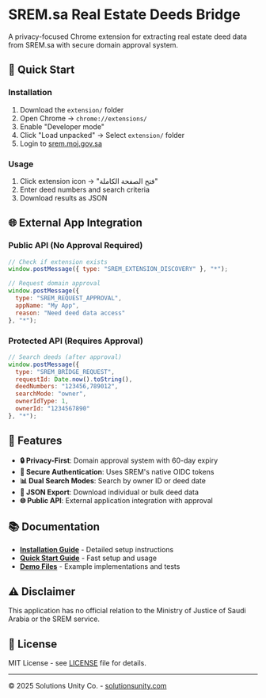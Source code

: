 # SREM.sa Real Estate Deeds Bridge

A privacy-focused Chrome extension for extracting real estate deed data from SREM.sa with secure domain approval system.

## 🚀 Quick Start

### Installation
1. Download the `extension/` folder
2. Open Chrome → `chrome://extensions/`
3. Enable "Developer mode"
4. Click "Load unpacked" → Select `extension/` folder
5. Login to [srem.moj.gov.sa](https://srem.moj.gov.sa)

### Usage
1. Click extension icon → "فتح الصفحة الكاملة"
2. Enter deed numbers and search criteria
3. Download results as JSON

## 🌐 External App Integration

### Public API (No Approval Required)
```javascript
// Check if extension exists
window.postMessage({ type: "SREM_EXTENSION_DISCOVERY" }, "*");

// Request domain approval
window.postMessage({
  type: "SREM_REQUEST_APPROVAL",
  appName: "My App",
  reason: "Need deed data access"
}, "*");
```

### Protected API (Requires Approval)
```javascript
// Search deeds (after approval)
window.postMessage({
  type: "SREM_BRIDGE_REQUEST",
  requestId: Date.now().toString(),
  deedNumbers: "123456,789012",
  searchMode: "owner",
  ownerIdType: 1,
  ownerId: "1234567890"
}, "*");
```

## 🎯 Features

- **🔒 Privacy-First**: Domain approval system with 60-day expiry
- **🔐 Secure Authentication**: Uses SREM's native OIDC tokens
- **📊 Dual Search Modes**: Search by owner ID or deed date
- **💾 JSON Export**: Download individual or bulk deed data
- **🌐 Public API**: External application integration with approval

## 📚 Documentation

- **[Installation Guide](docs/INSTALLATION_GUIDE.md)** - Detailed setup instructions
- **[Quick Start Guide](docs/QUICK_START.md)** - Fast setup and usage
- **[Demo Files](demo/)** - Example implementations and tests

## ⚠️ Disclaimer

This application has no official relation to the Ministry of Justice of Saudi Arabia or the SREM service.

## 📄 License

MIT License - see [LICENSE](LICENSE) file for details.

---

© 2025 Solutions Unity Co. - [solutionsunity.com](https://solutionsunity.com)
